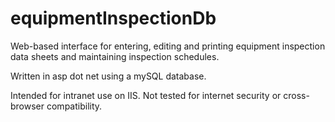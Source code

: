 equipmentInspectionDb
=====================

Web-based interface for entering, editing and printing equipment inspection data sheets and maintaining inspection schedules.

Written in asp dot net using a mySQL database.

Intended for intranet use on IIS. Not tested for internet security or cross-browser compatibility.
